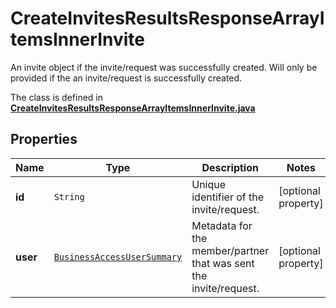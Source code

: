 

# CreateInvitesResultsResponseArrayItemsInnerInvite

An invite object if the invite/request was successfully created. Will only be provided if the an invite/request is successfully created.

The class is defined in **[CreateInvitesResultsResponseArrayItemsInnerInvite.java](../../src/main/java/org/openapitools/model/CreateInvitesResultsResponseArrayItemsInnerInvite.java)**

## Properties

Name | Type | Description | Notes
------------ | ------------- | ------------- | -------------
**id** | `String` | Unique identifier of the invite/request. |  [optional property]
**user** | [`BusinessAccessUserSummary`](BusinessAccessUserSummary.md) | Metadata for the member/partner that was sent the invite/request. |  [optional property]




